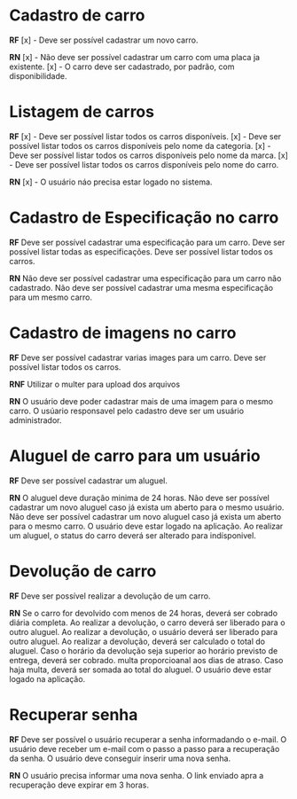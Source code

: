 # Cadastro de carro

**RF**
[x] - Deve ser possível cadastrar um novo carro.

**RN**
[x] - Não deve ser possível cadastrar um carro com uma placa ja existente.
[x] - O carro deve ser cadastrado, por padrão, com disponibilidade.
<!-- O usúario responsavel pelo cadastro deve ser um usuário administrador. -->

# Listagem de carros

**RF**
[x] - Deve ser possível listar todos os carros disponíveis.
[x] - Deve ser possível listar todos os carros disponíveis pelo nome da categoria.
[x] - Deve ser possível listar todos os carros disponíveis pelo nome da marca.
[x] - Deve ser possível listar todos os carros disponíveis pelo nome do carro.

**RN**
[x] - O usuário náo precisa estar logado no sistema.

# Cadastro de Especificação no carro

**RF**
Deve ser possível cadastrar uma especificação para um carro.
Deve ser possível listar todas as especificações.
Deve ser possível listar todos os carros.

**RN**
Não deve ser possível cadastrar uma especificação para um carro não cadastrado.
Não deve ser possível cadastrar uma mesma especificação para um mesmo carro.

# Cadastro de imagens no carro

**RF**
Deve ser possível cadastrar varias images para um carro.
Deve ser possível listar todos os carros.

**RNF**
Utilizar o multer para upload dos arquivos

**RN**
O usuário deve poder cadastrar mais de uma imagem para o mesmo carro.
O usúario responsavel pelo cadastro deve ser um usuário administrador.

# Aluguel de carro para um usuário

**RF**
Deve ser possível cadastrar um aluguel.

**RN**
O aluguel deve duração minima de 24 horas.
Não deve ser possível cadastrar um novo aluguel caso já exista um aberto para o mesmo usuário.
Não deve ser possível cadastrar um novo aluguel caso já exista um aberto para o mesmo carro.
O usuário deve estar logado na aplicação.
Ao realizar um aluguel, o status do carro deverá ser alterado para indísponivel.

# Devolução de carro

**RF**
Deve ser possível realizar a devolução de um carro.

**RN**
Se o carro for devolvido com menos de 24 horas, deverá ser cobrado diária completa.
Ao realizar a devolução, o carro deverá ser liberado para o outro aluguel.
Ao realizar a devolução, o usuário deverá ser liberado para outro aluguel.
Ao realizar a devolução, deverá ser calculado o total do aluguel.
Caso o horário da devolução seja superior ao horário previsto de entrega, deverá ser cobrado.
multa proporcioanal aos dias de atraso.
Caso haja multa, deverá ser somada ao total do aluguel.
O usuário deve estar logado na aplicação.

# Recuperar senha

**RF**
Deve ser possível o usuário recuperar a senha informadando o e-mail.
O usuário deve receber um e-mail com o passo a passo para a recuperação da senha.
O usuário deve conseguir inserir uma nova senha.

**RN**
O usuário precisa informar uma nova senha.
O link enviado apra a recuperação deve expirar em 3 horas.
